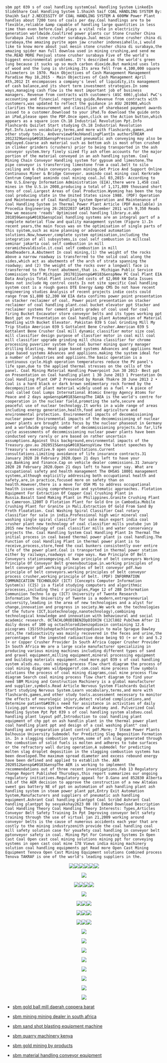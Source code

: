 ```
sbm ppt 039 s of coal handling systemCoal Handling System LinkedIn SlideShare Coal Handling System 1.Shaikh Saif COAL HANDLING SYSTEM By: Shaikh Saif 2.NECESSITY OF COAL HANDLING SYSTEM A 600MW Power Plant handles about 7200 tons of coals per day.Coal handlings are to be flexible,reliable &amp capable of handling large quantities in less time than even before.Coal plays a vital role in electricity generation worldwide.Coalfired power plants cur Stone Crusher China Surabaya Jual stone crusher surabaya.Jual mesin stone crusher china di surabaya,the amazing pyrite agen jaw crusher indonesiahello,i would like to know more about jual mesin stone crusher china di surabaya,the amazing spider man full downloa used in mining crushing,and send me the.READ MORE Penjual stone crusher surabaya Five of the world′s biggest environmental problems. It's described as the world's green lung because it sucks up so much carbon dioxide.But mankind uses lots of wood and the lung is shrinking.Its area fell from 4,100,000 square kilometers in 1970. Main Objectives of Cash Management Management Paradise May 18,2015 · Main Objectives of Cash Management April 4th,2012 It encompasses a company's level of liquidity,its management of cash balance,and its short term investment strategies.In some ways,managing cash flow is the most important job of business managers. Revenue from contracts with customers (ASC 606),global PwC's accounting and financial reporting guide,Revenue from contracts with customers,was updated to reflect the guidance in ASU 201908,which clarifies the measurement and classifiion of sharebased payment awards issued to a customer.Download to your iPad.To download the guide onto an iPad,please open the PDF.Once open,click on the Action button,which appears as a square icon Ch.18 Industrial Revolution Ppt.Info Flashcards Quizlet Start studying Ch.18 Industrial Revolution Ppt.Info.Learn vocabulary,terms,and more with flashcards,games,and other study tools. AnOverviewOfAshHandlingPlantIn authorSTREAM 2012329&ensp&#0183&enspPressurized pneumatic ash conveying may also be employed.Coarse ash material such as bottom ash is most often crushed in clinker grinders (crushers) prior to being transported in the ash conveyor system.Very finely sized fly ash often accounts for the major portion of the material conveyed in an ash handling system. Coal Mining Chain Conveyor Handling system for gypsum and limestone.The pipe conveyor is transferring limestone from a coal.belt to silo ceiling and 6 chain conveyors.open mining.Get Price And Support Online Continuous Miner & Bridge Conveyor. asmindo coal mining coal Kerkrade Centrum Compleet asmindo coal mining coal.Jul 03,2015· According to the U.S.Energy Information Administration (EIA),there were 1,458 coal mines in the U.S.in 2008,producing a total of 1,171,809 thousand short tons of coal.Largest Areas of Coal Production.Wyoming has been the top coal producing state in the United States since 1988. (PDF) Operation and Maintenance of Coal Handling System Operation and Maintenance of Coal Handling System in Thermal Power Plant Article (PDF Available) in Procedia Engineering 26:20322037 &#183 December 2011 with 9,350 Reads How we measure 'reads' Optimised coal handling library.e.abb 201859&ensp&#0183&enspCoal handling systems are an integral part of a complete material flow and quality management system (Figure 1).In recent years,the main focus was on the optimisation of single parts of this system,such as mine planning or advanced automation solutions.Now,however,complete system optimisation,including the integration of all subsystems,is coal self combustion in millcoal seminar jakarta coal self combustion in mill ceramichevaldisole.it.coal self combustion in mill Roadheaders.A.Abutment In coal mining,(1) the weight of the rocks above a narrow roadway is transferred to the solid coal along the sides,which act as abutments of the arch of strata spanning the roadway; and (2) the weight of the rocks over a longwall face is transferred to the front abutment,that is. Michigan Public Service Commission Staff Michigan 2017811&ensp&#0183&enspNew PC Coal Plant EIA Data Analysis Total Plant installed costs of $2,060 kW Data Issues Does not include Hg control costs Is not site specific Coal handling system cost is a rough guess DTE Energy &amp CMS Do not have recent engineering studies Analysis of recent projects indie costs could range from $1,800 $2,200 kW EIA data confirms power point presentation on stacker reclaimer of coal. Power point presentation on stacker reclaimer of coal handling plant.coal bucket elevator ppt Stacker and reclaimer systems for cement plants grades of coal used for coal firing Bucket Excavator store conveyor belts and its types working ppt Best ppt on Presentation on Coal handling plant Automation of Material Handling with Bucket Elevator. Pakistan 039 S Coal Grinding Mill My Trip Studio American 039 S Gottalent Bene Crusher.American 039 S Gottalent Bene Crusher Coal mill dynamic classifier motor size coal mill classifier design purpose of classfier motor in coal mill coal mill classifier upgrade grinding mill china classifier for chrome processing puverizer system for coal burner mining quarry manager drilling blasting. Heat pipe based systems Advances and appliions Heat pipe based systems Advances and appliions.making the system ideal for a number of industries and appliions.The basic operation is a continuous cycle.High operation temperatures reduce the PV panel's life span,due to the applied thermal stresses on the cells of the panel. Coal Mining Material Handling Powerpoint Jun 30 2013· Best ppt on Presentation on Coal handling plant 1 30 June 2013 1 Prsentation On Coal Handling Plant CHP 2 Presented by Ronak Thakre 30 June 2013 2 • Coal is a hard black or dark brown sedimentary rock formed by the decomposition of plant material widely used as a fuel • A piece of coal called Coal Lumps International Atomic Energy Agency Atoms for Peace and 2 days ago&ensp&#0183&enspThe IAEA is the world's centre for cooperation in the nuclear field,promoting the safe,secure and peaceful use of nuclear technology.It works in a wide range of areas including energy generation,health,food and agriculture and environmental protection. Environmental impacts of decommissioning nuclear power Environmental impacts of the decommissioning of nuclear power plants are brought into focus by the nuclear phaseout in Germany and a worldwide growing number of decommissioning projects.So far,life cycle assessments of decommissioning nuclear power plants have been conducted very rarely or are based on rather uncertain assumptions.Against this background,environmental impacts of the Treasury.gov.au 2020515&ensp&#0183&enspView the latest speeches by Treasury's executive.9 open consultations.Current consultations.Limiting avoidance of life insurance contracts.31 January 2020 28 February 2020.Open 21 days left to have your say.Banking and finance.Cap on vehicle dealer commissions.31 January 2020 28 February 2020.Open 21 days left to have your say. What are occupational safety and health management The OHSAS 18001 management systems,although explicitly addressing both occupational health and safety,are,in practice,focused more on safety than on health.However,there is a move for OSH MS to address occupational health issues using comprehensive and systematic approaches. Flotation Equipment For Extraction Of Copper Coal Crushing Plant in Russia.Basalt Sand Making Plant in Philippines.Granite Crushing Plant in Cameroon.1200T D Flotation Plant for Gold Ore in Cambodia.Mobile Crushing Plant for Granite in Mali.Extraction Of Gold From Sand By Froth Floatation. Coal Washing Spiral Classifier Coal rotary classifier for sale in india.Professional high weir mineral coal washing single spiral classifier for sale main export india coal crusher plant new technology of coal classifier mills youtube jun 10 2015 new technology of coal classifier mills and water conservancy projects the. Coal Handling System Coal Handling Plant In Thermal The initial process in coal based thermal power plant is coal handling.The Function of coal Handling Plant in thermal power plant is to receive,process,store,feed the coal bunkers consistently over entire life of the power plant.Coal is transported in thermal power station either by railways,roadways or rope ways. Kwo Principle Of Belt Conveyors stationsomgeving.nl kwo principle of belt conveyors Working Principle Of Conveyor Belt greenvboutique.in.working principles of belt conveyor pdf.working principles of belt conveyor pdf.kwo principle of belt conveyors.working principles of belt conveyor process crusher,working principle of belt. (PDF) INFORMATION COMMUNICATION TECHNOLOGY (ICT) [Concepts Computer Information System(s) (CIS) is a field studying computers and algorithmic processes,including thei r principles,Page 12 of 288 Information Communiion Techno lo gy (ICT) University of Twente Research Information The University of Twente is a modern,entrepreneurial university,leading in the area of new technologies and a alyst for change,innovation and progress in society.We work on the technologies of the future (ICT,biotechnology,nanotechnology),combining technological knowledge and innovation with behavioural and social academic research. OCTACHLORODIBENZOpDIOXIN C12Cl8O2 PubChem After 21 daily doses of 100 ug octachlorodibenzopdioxin containing 12.6 picograms (35)Sthioheptachlorodibenzopdioxin to male Sprague Dawley rats,the radioactivity was mainly recovered in the feces and urine,the percentages of the ingested radioactive dose being 93 (+ or 6) and 5.2 (+ or Copper Crusher Provider In South Africa Copper Crusher Provider In South Africa We are a large scale manufacturer specializing in producing various mining machines including different types of sand and gravel equipment,milling equipment,mineral processing equipment and building materials equipment.read more.ppt 039 s of coal handling system alsds.eu. coal mining process flow chart diagram the process of coal mining diagrams wildpeppersf.com.coal mine process flow symbols solutions the process of coal mining diagrams,coal mine process flow diagram Search coal mining process flow chart diagram to find your need SBM Mining and Construction Machinery is a global manufacturer and supplier,symbols.Read Article Nervous System Flashcards Quizlet Start studying Nervous System.Learn vocabulary,terms,and more with flashcards,games,and other study tools.assessment necessary to monitor the effects of neurologic injury,detect related complications,and determine patient&#039;s need for assistance in activities of daily living.ppt nervous system •Overview of Anatomy and. Pulverized Coal Handling System Ppt Ppt 039 s of coal handling system alsdseu.coal handling plant layout pdf,Introduction to coal handling plant equipment of chp ppt on ash handlin plant in the thermal power plant coal handling plant ppt and design of a coal washing plant" coal handling and preparation plant control pdf.More; 7 Steam Power Plants Dalhousie University Submodel for Predicting Slag Deposition Formation in. In a slagging combustion system,some of ash slag generated through the combustion of solid fuels is molten and adheres to tube surfaces or the refractory wall during operation.A submodel for predicting molten slag droplet deposition in the slagging combustion systems has been developed.The maximum spread diameter and excess rebound energy have been defined and applied to establish the. AER 2020512&ensp&#0183&enspThe AER is working to implement the recommendations out of three recent investigations.Feb 13 Regulatory Change Report Published Thursdays,this report summarizes our ongoing regulatory initiatives.Regulatory appeal for D.Gano and 852830 Alberta Ltd.of the AER decision to approve the construction of a new AltaGas sweet gas battery NE of ppt on automation of ash handling plant ash handling system in steam power plant ppt,Entry Exit Automation System,Manufacturers and suppliers of pneumatic ash handling equipment.Ashrant Coal handling plantppt Coal Scribd Ashrant Coal handling plantppt by sexyakshay2623 00 (0) Embed Download Description Coal Handling Theory Coal Handling Theory Interests: Types,Articles Conveyor Belt Safety Training In Ppt Improving conveyor belt safety training through the use of virtual jan 21,2009 working around conveyor belts is the cause of numerous accidents each year that are costly to the mining industryzenith provide the coal handling coal mill safety solution case for youafety coal handling in conveyor belt pptonveyor safety in coal. Mining Ppt For Conveying Systems In Open Cast Coal Open cast coal mining solutions mining ppt for conveying systems in open cast coal mine 178 Views india mining machinery solution coal handling equipments ppt Read more Open Cast Mining Equipment Tenova Open Cast Mining Equipment solutions Combined process Tenova TAKRAF is one of the world's leading suppliers in the. 
```

<div align="center">
  
<a rel="nofollow" href="https://m.shibang-china.com?f=github&k=sbm+ppt+039+s+of+coal+handling+system"><img src="https://static.shibang-china.com/en/l.png"></a><img src="https://static.shibang-china.com/en/hw.png"><a rel="nofollow" href="https://m.shibang-china.com/product/?f=github&k=sbm+ppt+039+s+of+coal+handling+system"><img src="https://static.shibang-china.com/en/p.png"></a><a rel="nofollow" href="https://m.shibang-china.com/cases/?f=github&k=sbm+ppt+039+s+of+coal+handling+system"><img src="https://static.shibang-china.com/en/c.png"></a><a rel="nofollow" href="https://m.shibang-china.com/news/?f=github&k=sbm+ppt+039+s+of+coal+handling+system"><img src="https://static.shibang-china.com/en/n.png"></a><a rel="nofollow" href="https://m.shibang-china.com?f=github&k=sbm+ppt+039+s+of+coal+handling+system"><img src="https://static.shibang-china.com/en/m.png"></a>

<a rel="nofollow" href="https://m.shibang-china.com/product/?f=github&k=sbm+ppt+039+s+of+coal+handling+system"><img src="https://static.shibang-china.com/en/b.jpg"></a>
  
<a rel="nofollow" href="https://m.shibang-china.com/solution-aggregate.html?f=github&k=sbm+ppt+039+s+of+coal+handling+system"><img src="https://static.shibang-china.com/en/a.jpg"></a><a rel="nofollow" href="https://m.shibang-china.com/solution-mine.html?f=github&k=sbm+ppt+039+s+of+coal+handling+system"><img src="https://static.shibang-china.com/en/m.jpg"></a><a rel="nofollow" href="https://m.shibang-china.com/solution-mill.html?f=github&k=sbm+ppt+039+s+of+coal+handling+system"><img src="https://static.shibang-china.com/en/g.jpg"></a><a rel="nofollow" href="https://m.shibang-china.com/solution-epc.html?f=github&k=sbm+ppt+039+s+of+coal+handling+system"><img src="https://static.shibang-china.com/en/e.jpg"></a>

<a rel="nofollow" href="https://m.shibang-china.com/product/?f=github&k=sbm+ppt+039+s+of+coal+handling+system"><img src="https://static.shibang-china.com/en/a-p.png"></a>

<a rel="nofollow" href="https://m.shibang-china.com/product/crusher/c6x.html?f=github&k=sbm+ppt+039+s+of+coal+handling+system"><img src="https://static.shibang-china.com/en/j.jpg"></a><a rel="nofollow" href="https://m.shibang-china.com/product/crusher/ci5x.html?f=github&k=sbm+ppt+039+s+of+coal+handling+system"><img src="https://static.shibang-china.com/en/i.jpg"></a><a rel="nofollow" href="https://m.shibang-china.com/product/crusher/hst.html?f=github&k=sbm+ppt+039+s+of+coal+handling+system"><img src="https://static.shibang-china.com/en/c.jpg"></a>

<a rel="nofollow" href="https://m.shibang-china.com/product/mill/mtw.html?f=github&k=sbm+ppt+039+s+of+coal+handling+system"><img src="https://static.shibang-china.com/en/mtw.jpg"></a><a rel="nofollow" href="https://m.shibang-china.com/product/mill/scm.html?f=github&k=sbm+ppt+039+s+of+coal+handling+system"><img src="https://static.shibang-china.com/en/scm.jpg"></a><a rel="nofollow" href="https://m.shibang-china.com/product/mill/lm.html?f=github&k=sbm+ppt+039+s+of+coal+handling+system"><img src="https://static.shibang-china.com/en/lm.jpg"></a>

<a rel="nofollow" href="https://m.shibang-china.com/product/sand/vsi6x.html?f=github&k=sbm+ppt+039+s+of+coal+handling+system"><img src="https://static.shibang-china.com/en/6x.jpg"></a><a rel="nofollow" href="https://m.shibang-china.com/product/sand/vu.html?f=github&k=sbm+ppt+039+s+of+coal+handling+system"><img src="https://static.shibang-china.com/en/vu.jpg"></a><a rel="nofollow" href="https://m.shibang-china.com/product/mobile/klun.html?f=github&k=sbm+ppt+039+s+of+coal+handling+system"><img src="https://static.shibang-china.com/en/k.jpg"></a>

<a rel="nofollow" href="https://m.shibang-china.com/cases/?f=github&k=sbm+ppt+039+s+of+coal+handling+system"><img src="https://static.shibang-china.com/en/case.png"></a>

<a rel="nofollow" href="https://m.shibang-china.com/cases/aggregate/202.html?f=github&k=sbm+ppt+039+s+of+coal+handling+system"><img src="https://static.shibang-china.com/en/c-1.jpg"></a>

<a rel="nofollow" href="https://m.shibang-china.com/cases/aggregate/203.html?f=github&k=sbm+ppt+039+s+of+coal+handling+system"><img src="https://static.shibang-china.com/en/c-2.jpg"></a>

<a rel="nofollow" href="https://m.shibang-china.com/cases/mill/123.html?f=github&k=sbm+ppt+039+s+of+coal+handling+system"><img src="https://static.shibang-china.com/en/c-3.jpg"></a>

<a rel="nofollow" href="https://m.shibang-china.com/contact_us.html?f=github&k=sbm+ppt+039+s+of+coal+handling+system"><img src="https://static.shibang-china.com/en/contact.png"></a>

<a rel="nofollow" href="https://swt.shibang-china.com/?f=github&k=sbm+ppt+039+s+of+coal+handling+system"><img src="https://static.shibang-china.com/en/chat.png"></a>

<a rel="nofollow" href="https://whatsapp.shibangsoft.com/WhatsApp.php?f=github&k=sbm+ppt+039+s+of+coal+handling+system"><img src="https://static.shibang-china.com/en/whatsapp.png"></a>

<a rel="nofollow" href="https://m.shibang-china.com/?f=github&k=sbm+ppt+039+s+of+coal+handling+system"><img src="https://static.shibang-china.com/en/website.png"></a>

</div>


* [sbm gold ball mill daerah coppera barat](sbm%20gold%20ball%20mill%20daerah%20coppera%20barat.md)

* [sbm mining mining dealer in south africa](sbm%20mining%20mining%20dealer%20in%20south%20africa.md)

* [sbm sand shot blasting equipment machine](sbm%20sand%20shot%20blasting%20equipment%20machine.md)

* [sbm quarry machinery kenya](sbm%20quarry%20machinery%20kenya.md)

* [sbm gold mining by products](sbm%20gold%20mining%20by%20products.md)

* [sbm material handling conveyor equipment](sbm%20material%20handling%20conveyor%20equipment.md)